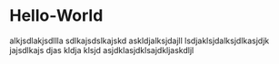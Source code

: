 # Hello-World

alkjsdlakjsdllla
sdlkajsdslkajskd
askldjalksjdajll
lsdjaklsjdalksjdlkasjdjk
jajsdlkajs
djas
kldja
klsjd
asjdklasjdklsajdkljaskdljl
